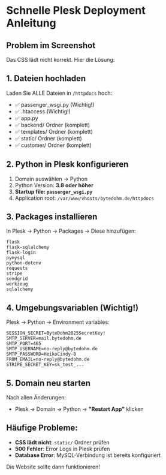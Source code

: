 # Schnelle Plesk Deployment Anleitung

## Problem im Screenshot
Das CSS lädt nicht korrekt. Hier die Lösung:

## 1. Dateien hochladen
Laden Sie ALLE Dateien in `/httpdocs` hoch:
- ✅ passenger_wsgi.py (Wichtig!)
- ✅ .htaccess (Wichtig!)
- ✅ app.py
- ✅ backend/ Ordner (komplett)
- ✅ templates/ Ordner (komplett)
- ✅ static/ Ordner (komplett)
- ✅ customer/ Ordner (komplett)

## 2. Python in Plesk konfigurieren
1. Domain auswählen → Python
2. Python Version: **3.8 oder höher**
3. **Startup file: `passenger_wsgi.py`**
4. Application root: `/var/www/vhosts/bytedohm.de/httpdocs`

## 3. Packages installieren
In Plesk → Python → Packages → Diese hinzufügen:
```
flask
flask-sqlalchemy
flask-login
pymysql
python-dotenv
requests
stripe
sendgrid
werkzeug
sqlalchemy
```

## 4. Umgebungsvariablen (Wichtig!)
Plesk → Python → Environment variables:
```
SESSION_SECRET=ByteDohm2025SecretKey!
SMTP_SERVER=mail.bytedohm.de
SMTP_PORT=465
SMTP_USERNAME=no-reply@bytedohm.de
SMTP_PASSWORD=HeikoCindy-8
FROM_EMAIL=no-reply@bytedohm.de
STRIPE_SECRET_KEY=sk_test_...
```

## 5. Domain neu starten
Nach allen Änderungen:
- Plesk → Domain → Python → **"Restart App"** klicken

## Häufige Probleme:
- **CSS lädt nicht**: `static/` Ordner prüfen
- **500 Fehler**: Error Logs in Plesk prüfen
- **Database Error**: MySQL-Verbindung ist bereits konfiguriert

Die Website sollte dann funktionieren!